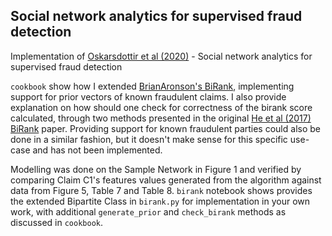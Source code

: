 ## Social network analytics for supervised fraud detection

Implementation of [Oskarsdottir et al (2020)](https://arxiv.org/abs/2009.08313) - Social network analytics for supervised fraud detection

`cookbook` show how I extended [BrianAronson's BiRank](https://github.com/BrianAronson/birankr), implementing support for prior vectors of known fraudulent claims. I also provide explanation on how should one check for correctness of the birank score calculated, through two methods presented in the original [He et al (2017) BiRank](https://arxiv.org/abs/1708.04396) paper. Providing support for known fraudulent parties could also be done in a similar fashion, but it doesn't make sense for this specific use-case and has not been implemented.

Modelling was done on the Sample Network in Figure 1 and verified by comparing Claim C1's features values generated from the algorithm against data from Figure 5, Table 7 and Table 8. `birank` notebook shows provides the extended Bipartite Class in `birank.py` for implementation in your own work, with additional `generate_prior` and `check_birank` methods as discussed in `cookbook`. 
